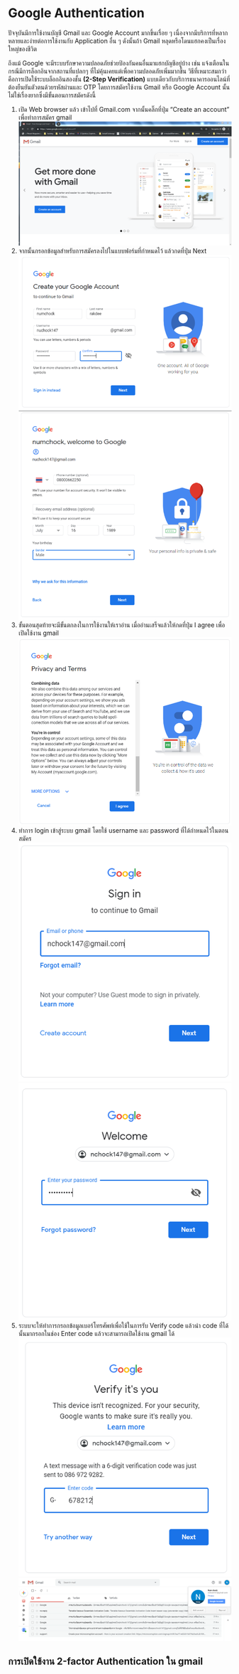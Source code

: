 # Google Authentication
   ปัจจุบันมีการใช้งานบัญชี Gmail และ Google Account มากขึ้นเรื่อย ๆ เนื่องจากมีบริการที่หลากหลายและง่ายต่อการใช้งานกับ Application อื่น ๆ ดังนั้นถ้า Gmail หลุดหรือโดนแฮกคงเป็นเรื่องใหญ่ของชีวิต

   ถึงแม้ Google จะมีระบบรักษาความปลอดภัยช่วยป้องกันคนอื่นมาแฮกบัญชีอยู่บ้าง เช่น แจ้งเตือนในกรณีมีการล็อกอินจากสถานที่แปลกๆ ที่ไม่คุ้นเคยแต่เพื่อความปลอดภัยเพิ่มมากขึ้น วิธีที่เหมาะสมกว่าคือการเปิดใช้ระบบล็อกอินสองชั้น **(2-Step Verification)** แบบเดียวกับบริการธนาคารออนไลน์ที่ต้องยืนยันตัวตนด้วยรหัสผ่านและ OTP โดยการสมัครใช้งาน Gmail หรือ Google Account นั้นไม่ใช่เรื่องยากซึ่งมีขั้นตอนการสมัครดังนี้

1. เปิด Web browser แล้ว เข้าไปที่ Gmail.com จากนั้นคลิ๊กที่ปุ่ม “Create an account” เพื่อทำการสมัคร gmail
![pic1](/Pictures/Google-Auth/1.png)
2. จากนั้นกรอกข้อมูลสำหรับการสมัครลงไปในแบบฟอร์มที่กำหนดไว้ แล้วกดที่ปุ่ม Next
![pic1](/Pictures/Google-Auth/2.png) ![pic1](/Pictures/Google-Auth/3.png)
3. ขั้นตอนสุดท้ายจะมีขั้นตกลงในการใช้งานให้เราอ่าน เมื่ออ่านเสร็จแล้วให้กดที่ปุ่ม I agree เพื่อเปิดใช้งาน gmail
![pic1](/Pictures/Google-Auth/4.png) 
4. ทำการ login เข้าสู่ระบบ gmail โดยใช้ username และ password ที่ได้กำหนดไว้ในตอนสมัคร
![pic1](/Pictures/Google-Auth/5.png) ![pic1](/Pictures/Google-Auth/6.png) 
5. ระบบจะให้ทำการกรอกข้อมูลเบอร์โทรศัพท์เพื่อใช้ในการรับ Verify code แล้วนำ code ที่ได้นั้นมากรอกในช่อง Enter code แล้วจะสามารถเปิดใช้งาน gmail ได้
![pic1](/Pictures/Google-Auth/7.png) ![pic1](/Pictures/Google-Auth/8.png)


## การเปิดใช้งาน 2-factor Authentication ใน gmail

